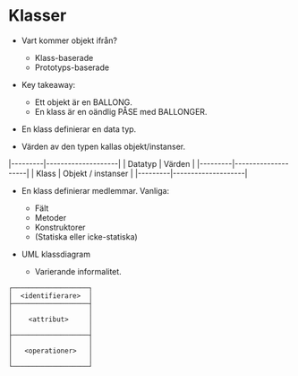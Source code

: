 Klasser
=======

- Vart kommer objekt ifrån?
  * Klass-baserade
  * Prototyps-baserade

- Key takeaway:
  - Ett objekt är en BALLONG.
  - En klass är en oändlig PÅSE med BALLONGER.

- En klass definierar en data typ.
- Värden av den typen kallas objekt/instanser.

|---------|--------------------|
| Datatyp | Värden             |
|---------|--------------------|
| Klass   | Objekt / instanser |
|---------|--------------------|

- En klass definierar medlemmar. Vanliga:
  * Fält
  * Metoder
  * Konstruktorer
  * (Statiska eller icke-statiska)

- UML klassdiagram
  * Varierande informalitet.

```
┌───────────────────┐
│  <identifierare>  │
├───────────────────┤
│                   │
│    <attribut>     │
│                   │
├───────────────────┤
│                   │
│   <operationer>   │
│                   │
└───────────────────┘
```
